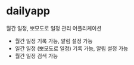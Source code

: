 # dailyapp

월간 일정, 뽀모도로 일정 관리 어플리케이션
- 월간 일정 기록 가능, 알림 설정 가능
- 일간 일정 (뽀모도로 일정) 기록 가능, 알림 설정 가능
- 월간 일정 검색 가능
